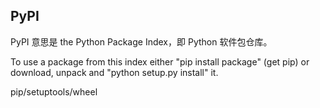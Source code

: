 


## PyPI

PyPI 意思是 the Python Package Index，即 Python 软件包仓库。

To use a package from this index either "pip install package" (get pip) or download, unpack and "python setup.py install" it.

pip/setuptools/wheel



